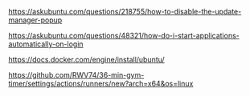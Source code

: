 https://askubuntu.com/questions/218755/how-to-disable-the-update-manager-popup

https://askubuntu.com/questions/48321/how-do-i-start-applications-automatically-on-login

https://docs.docker.com/engine/install/ubuntu/

https://github.com/RWV74/36-min-gym-timer/settings/actions/runners/new?arch=x64&os=linux
